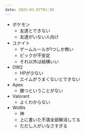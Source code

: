 ```yaml
---
date: 2025-01-07T01:30
---
```


- ポケモン  
	- 友達とできない
	- 友達がいない人向け
- ユナイト  
	- ゲームルールが1つしか無い  
	- ピックが不安定  
	- それ以外は結構いい  
- OW2  
	- HPが少ない  
	- エイムがうまくないとできない  
- Apex  
	- 勝つということがない  
- Valorant  
	- よくわからない  
- WoWs  
	- 神  
	- 上に書いた不満全部解消してる  
	- ただし人がいなさすぎる